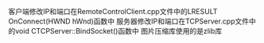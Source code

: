 客户端修改IP和端口在RemoteControlClient.cpp文件中的LRESULT OnConnect(HWND hWnd)函数中
服务器修改IP和端口在TCPServer.cpp文件中的void CTCPServer::BindSocket()函数中
图片压缩库使用的是zlib库

